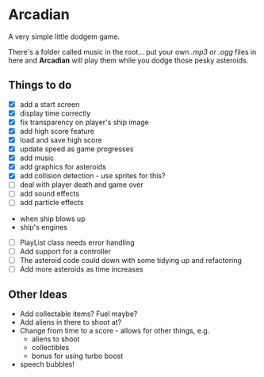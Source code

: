 # Arcadian

A very simple little dodgem game.

There's a folder called music in the root... put your own _.mp3_ or _.ogg_ files in here and __Arcadian__ will play them while you dodge those pesky asteroids.

## Things to do

- [x] add a start screen
- [x] display time correctly
- [x] fix transparency on player's ship image
- [x] add high score feature
- [x] load and save high score
- [x] update speed as game progresses
- [x] add music
- [x] add graphics for asteroids
- [x] add collision detection - use sprites for this?
- [ ] deal with player death and game over
- [ ] add sound effects
- [ ] add particle effects
- when ship blows up
- ship's engines
- [ ] PlayList class needs error handling
- [ ] Add support for a controller
- [ ] The asteroid code could down with some tidying up and refactoring
- [ ] Add more asteroids as time increases

## Other Ideas

- Add collectable items?  Fuel maybe?
- Add aliens in there to shoot at?
- Change from time to a score - allows for other things,  e.g.
  - aliens to shoot
  - collectibles
  - bonus for using turbo boost
- speech bubbles!
